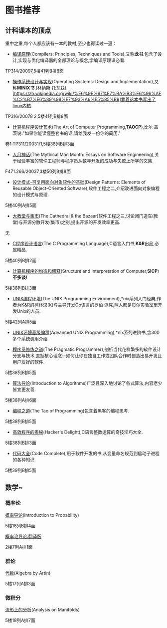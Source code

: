 # 图书推荐

## 计科课本的顶点
重中之重,每个人都应该有一本的教材,至少也得读过一遍：
- [编译原理](https://book.douban.com/subject/3296317/)(Compilers: Principles, Techniques and Tools),又称**龙书**.包含了设计,实现与优化编译器的全部理论与概念,学编译原理课必看.

TP314/20097,5楼41列B排8面

- [操作系统设计与实现](https://book.douban.com/subject/2044818/)(Operating Systems: Design and Implementation),又称**MINIX书**.(林纳斯·托瓦兹)[https://zh.wikipedia.org/wiki/%E6%9E%97%E7%BA%B3%E6%96%AF%C2%B7%E6%89%98%E7%93%A6%E5%85%B9]靠着这本书写出了linux内核.

TP316/20078 2,5楼41列B排8面

 
- [计算机程序设计艺术](https://book.douban.com/subject/1130500/)(The Art of Computer Programming,**TAOCP**),比尔·盖茨说:"如果你能读懂整套书的话,请给我发一份你的简历."

卷1:TP311/20031/1,5楼38列B排3面

- [人月神话](https://book.douban.com/subject/1102259/)(The Mythical Man Month: Essays on Software Engineering),关于经验丰富的软件工程师与程序员从数年开发的成功与失败上所学的文集.

F471.266/20037,3楼50列B排8面

- [设计模式-可复用面向对象软件的基础](https://book.douban.com/subject/1052241/)(Design Patterns: Elements of Reusable Object-Oriented Software),软件工程之二,介绍改进面向对象编程的设计模式与原理.

5楼40列A排5面

- [大教堂与集市](https://book.douban.com/subject/25881855/)(The Cathedral & the Bazaar)软件工程之三,讨论闭门造车(教堂)与开源分散开发(集市)之别,提出开源的开发效率更高.

无

- [C程序设计语言](https://book.douban.com/subject/1139336/)(The C Programming Language),C语言入门书,**K&R**出品,必属精品.

5楼40列B排2面

- [计算机程序的构造和解释](https://book.douban.com/subject/1148282/)(Structure and Interpretation of Computer,**SICP**)**不多谈!**

5楼38列B排3面

- [UNIX编程环境](https://book.douban.com/subject/1033144/)(The UNIX Programming Environment),*nix系列入门经典,作者为K&R的柯林汉(K)与主导开发Go语言的罗伯·派克,两人都是贝尔实验室里开发Unix的人员.

5楼42列A排5面

- [UNIX环境高级编程](https://book.douban.com/subject/25900403/)(Advanced UNIX Programming),*nix系列进阶书,含300多个系统调用介绍.

- [程序员修炼之道](https://book.douban.com/subject/35006892/)(The Pragmatic Programmer),剖析当代花样繁多的软件设计分支与技术,直抵核心理念--如何让你在独自工作或团队合作时创造出易开发且用户友好的软件.

5楼38列B排5面

- [算法导论](https://book.douban.com/subject/1885170/)(Introduction to Algorithms)广泛且深入地讨论了各式算法,内容老少皆宜更友善.

5楼38列A排6面

- [编程之道](https://book.douban.com/subject/1271597/)(The Tao of Programming)包含着黑客的编程思考.

5楼38列B排5面

- [高效程序的奥秘](https://book.douban.com/subject/1159177/)(Hacker's Delight),C语言整数运算的奇技淫巧大全.

5楼38列B排3面

- [代码大全](https://book.douban.com/subject/1477390/)(Code Complete),用于软件开发的书,从变量命名规范到启动子进程的各种知识.

5楼39列B排5面

## 数学~

### 概率论

[概率导论](https://book.douban.com/subject/26694188/)(Introduction to Probability)

5楼18列B排4面

[概率论导论:翻译版](https://book.douban.com/subject/31195286/)

2楼7列A排1面

### 群论

[代数](https://book.douban.com/subject/5496239/)(Algebra by Artin)

5楼17列A排3面

### 微积分

[流形上的分析](https://book.douban.com/subject/10738994/)(Analysis on Manifolds)

5楼18列A排7面